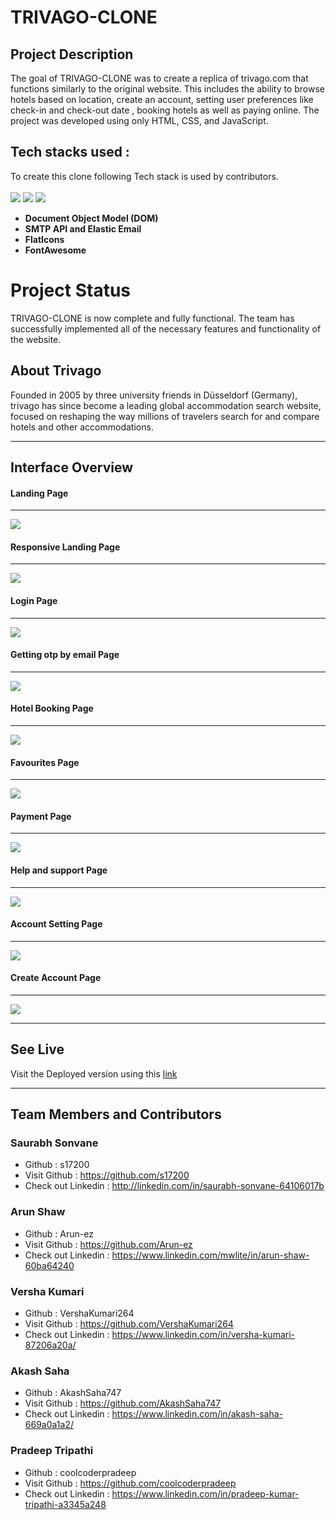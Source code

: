 # **TRIVAGO-CLONE**


## **Project Description**

The goal of TRIVAGO-CLONE was to create a replica of trivago.com that functions similarly to the original website.  This includes the ability to browse hotels based on location, create an account, setting user preferences like check-in and check-out date , booking hotels as well as paying online. The project was developed using only HTML, CSS, and JavaScript.


## **Tech stacks used :**
To create this clone following Tech stack is used by contributors.  
<br>
<img src="https://img.shields.io/badge/HTML5-E34F26?style=for-the-badge&logo=html5&logoColor=white"/>
<img src="https://img.shields.io/badge/CSS3-1572B6?style=for-the-badge&logo=css3&logoColor=white"/>
<img src="https://img.shields.io/badge/JavaScript-323330?style=for-the-badge&logo=javascript&logoColor=F7DF1E"/>   



* **Document Object Model (DOM)**
* **SMTP API and Elastic Email**
* **FlatIcons**
* **FontAwesome**



# **Project Status**

TRIVAGO-CLONE is now complete and fully functional. The team has successfully implemented all of the necessary features and functionality of the website.

## About Trivago

Founded in 2005 by three university friends in Düsseldorf (Germany), trivago has since become a leading global accommodation search website, focused on reshaping the way millions of travelers search for and compare hotels and other accommodations.

<hr/>

## Interface Overview

#### **Landing Page**
<hr>
<img src ="./.readme/landingpage.png.png"/>
<br>

#### **Responsive Landing Page**
<hr>
<img src="./.readme/responsive.gif.gif"/>

<br>

#### **Login Page**
<hr>
<img src = "./.readme/login.png.png"/>
<br>

#### **Getting otp by email Page**
<hr>
<img src="./.readme/emailotp.gif.gif"/>
<br>

#### **Hotel Booking Page**
<hr>
<img src="./.readme/hotelpage.gif.gif"/>
<br>

#### **Favourites Page**
<hr>
<img src = "./.readme/favourites.png.png" />
<br>


#### **Payment Page**
<hr>
<img src = "./.readme/payment.png.png" />

#### **Help and support Page**
<hr>
<img src = "./.readme/help.png.png" />
<br>

#### **Account Setting Page**
<hr>
<img src = "./.readme/accountpage.png.png" />
<br>

#### **Create Account Page**
<hr>
<img src = "./.readme/createpage.png.png" />
<br>

<hr/>

## See Live
Visit the Deployed version using this <a href="https://trivago-clone-s17200.netlify.app">link</a>  
<hr/>

## Team Members and Contributors


### Saurabh Sonvane
- Github : s17200
- Visit Github : https://github.com/s17200
- Check out Linkedin : http://linkedin.com/in/saurabh-sonvane-64106017b

### Arun Shaw
- Github : Arun-ez
- Visit Github : https://github.com/Arun-ez
- Check out Linkedin : https://www.linkedin.com/mwlite/in/arun-shaw-60ba64240


### Versha Kumari
- Github : VershaKumari264
- Visit Github : https://github.com/VershaKumari264
- Check out Linkedin : https://www.linkedin.com/in/versha-kumari-87206a20a/

### Akash Saha
- Github : AkashSaha747
- Visit Github : https://github.com/AkashSaha747
- Check out Linkedin : https://www.linkedin.com/in/akash-saha-669a0a1a2/

### Pradeep Tripathi
- Github : coolcoderpradeep
- Visit Github : https://github.com/coolcoderpradeep
- Check out Linkedin : https://www.linkedin.com/in/pradeep-kumar-tripathi-a3345a248



